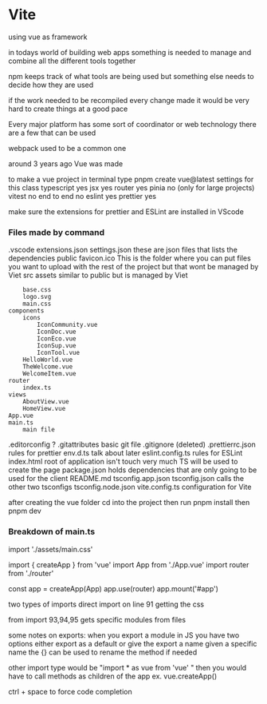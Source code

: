 # Vite

using vue as framework 

in todays world of building web apps something is needed to manage and combine all the different tools together

npm keeps track of what tools are being used but something else needs to decide how they are used

if the work needed to be recompiled every change made it would be very hard to create things at a good pace

Every major platform has some sort of coordinator or web technology there are a few that can be used

webpack used to be a common one

around 3 years ago Vue was made

to make a vue project in terminal type
    pnpm create vue@latest
    settings for this class
    typescript yes
    jsx yes
    router yes
    pinia no (only for large projects)
    vitest no
    end to end no
    eslint yes
    prettier yes

make sure the extensions for prettier and ESLint are installed in VScode

### Files made by command
.vscode
    extensions.json
    settings.json
        these are json files that lists the dependencies
public
    favicon.ico
        This is the folder where you can put files you want to upload with the rest of the project but that wont be managed by Viet
src
    assets
        similar to public but is managed by Viet

        base.css
        logo.svg
        main.css    
    components
        icons
            IconCommunity.vue
            IconDoc.vue
            IconEco.vue
            IconSup.vue
            IconTool.vue
        HelloWorld.vue
        TheWelcome.vue
        WelcomeItem.vue
    router
        index.ts
    views
        AboutView.vue
        HomeView.vue
    App.vue
    main.ts
        main file 
.editorconfig
    ?
.gitattributes
    basic git file
.gitignore (deleted)
.prettierrc.json 
    rules for prettier
env.d.ts
    talk about later
eslint.config.ts
    rules for ESLint
index.html
    root of application isn't touch very much TS will be used to create the page
package.json
    holds dependencies that are only going to be used for the client
README.md
tsconfig.app.json
tsconfig.json
    calls the other two tsconfigs
tsconfig.node.json
vite.config.ts
    configuration for Vite

after creating the vue folder cd into the project then run pnpm install then pnpm dev

### Breakdown of main.ts

import './assets/main.css'

import { createApp } from 'vue'
import App from './App.vue'
import router from './router'

const app = createApp(App)
app.use(router)
app.mount('#app')

two types of imports
direct import on line 91 getting the css

from import 
93,94,95 gets specific modules from files 

some notes on exports:
    when you export a module in JS you have two options either export as a default or give the export a name
    given a specific name the {} can be used to rename the method if needed 

other import type would be "import * as vue from 'vue' " then you would have to call methods as children of the app 
    ex. vue.createApp() 

ctrl + space to force code completion 
